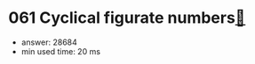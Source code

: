 061 Cyclical figurate numbers[:link:](http://projecteuler.net/problem=61)  
========================

- answer: 28684 
- min used time: 20 ms

